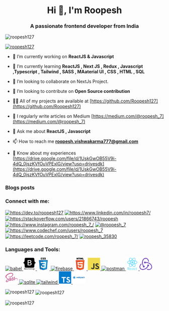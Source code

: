 <h1 align="center">Hi 👋, I'm Roopesh</h1>
<h3 align="center">A passionate frontend developer from India</h3>

<p align="left"> <img src="https://komarev.com/ghpvc/?username=roopesh127&label=Profile%20views&color=0e75b6&style=flat" alt="roopesh127" /> </p>

<p align="left"> <a href="https://github.com/ryo-ma/github-profile-trophy"><img src="https://github-profile-trophy.vercel.app/?username=roopesh127" alt="roopesh127" /></a> </p>

- 🔭 I’m currently working on **ReactJS & Javascript**

- 🌱 I’m currently learning **ReactJS , Next JS , Redux , Javascript ,Typescript , Tailwind , SASS , MAaterial UI , CSS , HTML , SQL**

- 👯 I’m looking to collaborate on NextJs Project.

- 🤝 I’m looking to contribute on **Open Source contribution**

- 👨‍💻 All of my projects are available at [https://github.com/Roopesh127](https://github.com/Roopesh127)

- 📝 I regularly write articles on Medium [https://medium.com/@roopesh_7](https://medium.com/@roopesh_7)

- 💬 Ask me about **ReactJS , Javascript**

- 📫 How to reach me **roopesh.vishwakarma777@gmail.com**

- 📄 Know about my experiences [https://drive.google.com/file/d/1UskGwOB55V9i-4dQ_0jszKVfOuVPExlG/view?usp=drivesdk](https://drive.google.com/file/d/1UskGwOB55V9i-4dQ_0jszKVfOuVPExlG/view?usp=drivesdk)

### Blogs posts
<!-- BLOG-POST-LIST:START -->
<!-- BLOG-POST-LIST:END -->

<h3 align="left">Connect with me:</h3>
<p align="left">
<a href="https://dev.to/https://dev.to/roopesh127" target="blank"><img align="center" src="https://raw.githubusercontent.com/rahuldkjain/github-profile-readme-generator/master/src/images/icons/Social/devto.svg" alt="https://dev.to/roopesh127" height="30" width="40" /></a>
<a href="https://linkedin.com/in/https://www.linkedin.com/in/roopesh7/" target="blank"><img align="center" src="https://raw.githubusercontent.com/rahuldkjain/github-profile-readme-generator/master/src/images/icons/Social/linked-in-alt.svg" alt="https://www.linkedin.com/in/roopesh7/" height="30" width="40" /></a>
<a href="https://stackoverflow.com/users/https://stackoverflow.com/users/21866743/roopesh" target="blank"><img align="center" src="https://raw.githubusercontent.com/rahuldkjain/github-profile-readme-generator/master/src/images/icons/Social/stack-overflow.svg" alt="https://stackoverflow.com/users/21866743/roopesh" height="30" width="40" /></a>
<a href="https://instagram.com/https://www.instagram.com/roopesh_7_/" target="blank"><img align="center" src="https://raw.githubusercontent.com/rahuldkjain/github-profile-readme-generator/master/src/images/icons/Social/instagram.svg" alt="https://www.instagram.com/roopesh_7_/" height="30" width="40" /></a>
<a href="https://medium.com/@roopesh_7" target="blank"><img align="center" src="https://raw.githubusercontent.com/rahuldkjain/github-profile-readme-generator/master/src/images/icons/Social/medium.svg" alt="@roopesh_7" height="30" width="40" /></a>
<a href="https://www.codechef.com/users/https://www.codechef.com/users/roopesh_7" target="blank"><img align="center" src="https://cdn.jsdelivr.net/npm/simple-icons@3.1.0/icons/codechef.svg" alt="https://www.codechef.com/users/roopesh_7" height="30" width="40" /></a>
<a href="https://www.leetcode.com/https://leetcode.com/roopesh_7/" target="blank"><img align="center" src="https://raw.githubusercontent.com/rahuldkjain/github-profile-readme-generator/master/src/images/icons/Social/leet-code.svg" alt="https://leetcode.com/roopesh_7/" height="30" width="40" /></a>
<a href="https://discord.gg/roopesh_35830" target="blank"><img align="center" src="https://raw.githubusercontent.com/rahuldkjain/github-profile-readme-generator/master/src/images/icons/Social/discord.svg" alt="roopesh_35830" height="30" width="40" /></a>
</p>

<h3 align="left">Languages and Tools:</h3>
<p align="left"> <a href="https://babeljs.io/" target="_blank" rel="noreferrer"> <img src="https://www.vectorlogo.zone/logos/babeljs/babeljs-icon.svg" alt="babel" width="40" height="40"/> </a> <a href="https://getbootstrap.com" target="_blank" rel="noreferrer"> <img src="https://raw.githubusercontent.com/devicons/devicon/master/icons/bootstrap/bootstrap-plain-wordmark.svg" alt="bootstrap" width="40" height="40"/> </a> <a href="https://www.w3schools.com/css/" target="_blank" rel="noreferrer"> <img src="https://raw.githubusercontent.com/devicons/devicon/master/icons/css3/css3-original-wordmark.svg" alt="css3" width="40" height="40"/> </a> <a href="https://firebase.google.com/" target="_blank" rel="noreferrer"> <img src="https://www.vectorlogo.zone/logos/firebase/firebase-icon.svg" alt="firebase" width="40" height="40"/> </a> <a href="https://www.w3.org/html/" target="_blank" rel="noreferrer"> <img src="https://raw.githubusercontent.com/devicons/devicon/master/icons/html5/html5-original-wordmark.svg" alt="html5" width="40" height="40"/> </a> <a href="https://developer.mozilla.org/en-US/docs/Web/JavaScript" target="_blank" rel="noreferrer"> <img src="https://raw.githubusercontent.com/devicons/devicon/master/icons/javascript/javascript-original.svg" alt="javascript" width="40" height="40"/> </a> <a href="https://postman.com" target="_blank" rel="noreferrer"> <img src="https://www.vectorlogo.zone/logos/getpostman/getpostman-icon.svg" alt="postman" width="40" height="40"/> </a> <a href="https://reactjs.org/" target="_blank" rel="noreferrer"> <img src="https://raw.githubusercontent.com/devicons/devicon/master/icons/react/react-original-wordmark.svg" alt="react" width="40" height="40"/> </a> <a href="https://redux.js.org" target="_blank" rel="noreferrer"> <img src="https://raw.githubusercontent.com/devicons/devicon/master/icons/redux/redux-original.svg" alt="redux" width="40" height="40"/> </a> <a href="https://sass-lang.com" target="_blank" rel="noreferrer"> <img src="https://raw.githubusercontent.com/devicons/devicon/master/icons/sass/sass-original.svg" alt="sass" width="40" height="40"/> </a> <a href="https://www.sqlite.org/" target="_blank" rel="noreferrer"> <img src="https://www.vectorlogo.zone/logos/sqlite/sqlite-icon.svg" alt="sqlite" width="40" height="40"/> </a> <a href="https://tailwindcss.com/" target="_blank" rel="noreferrer"> <img src="https://www.vectorlogo.zone/logos/tailwindcss/tailwindcss-icon.svg" alt="tailwind" width="40" height="40"/> </a> <a href="https://www.typescriptlang.org/" target="_blank" rel="noreferrer"> <img src="https://raw.githubusercontent.com/devicons/devicon/master/icons/typescript/typescript-original.svg" alt="typescript" width="40" height="40"/> </a> <a href="https://webpack.js.org" target="_blank" rel="noreferrer"> <img src="https://raw.githubusercontent.com/devicons/devicon/d00d0969292a6569d45b06d3f350f463a0107b0d/icons/webpack/webpack-original-wordmark.svg" alt="webpack" width="40" height="40"/> </a> </p>

<p><img align="left" src="https://github-readme-stats.vercel.app/api/top-langs?username=roopesh127&show_icons=true&locale=en&layout=compact" alt="roopesh127" /></p>

<p>&nbsp;<img align="center" src="https://github-readme-stats.vercel.app/api?username=roopesh127&show_icons=true&locale=en" alt="roopesh127" /></p>

<p><img align="center" src="https://github-readme-streak-stats.herokuapp.com/?user=roopesh127&" alt="roopesh127" /></p>

